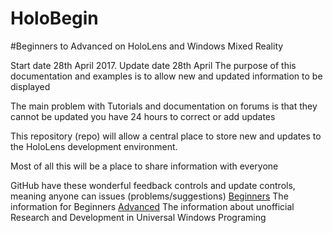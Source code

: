 # HoloBegin

#Beginners to Advanced on HoloLens and Windows Mixed Reality

Start date 28th April 2017. Update date 28th April 
The purpose of this documentation and examples is to allow new and updated information to be displayed

The main problem with Tutorials and documentation on forums is that they cannot be updated you have 24 hours to correct or add updates

This repository (repo) will allow a central place to store new and updates to the HoloLens development environment.


Most of all this will be a place to share information with everyone

GitHub have these wonderful feedback controls and update controls, meaning anyone can issues (problems/suggestions)
[Beginners](Begin.md)  The information for Beginners
[Advanced](Advanced.md)  The information about unofficial Research and Development in Universal Windows Programing

